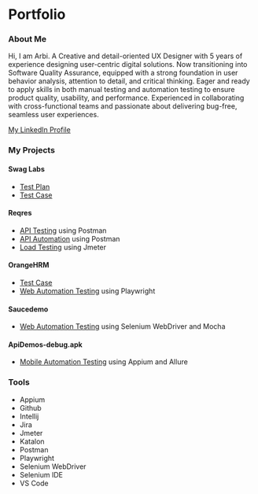 # Portfolio
### About Me
Hi, I am Arbi. A Creative and detail-oriented UX Designer with 5 years of experience designing user-centric digital solutions. Now transitioning into Software Quality Assurance, equipped with a strong foundation in user behavior analysis, attention to detail, and critical thinking. Eager and ready to apply skills in both manual testing and automation testing to ensure product quality, usability, and performance. Experienced in collaborating with cross-functional teams and passionate about delivering bug-free, seamless user experiences.

[My LinkedIn Profile](https://www.linkedin.com/in/arbihernowo/)
### My Projects

#### Swag Labs
- [Test Plan](https://docs.google.com/document/d/1s8MzI3hrBhXEe1cu5phtshU5-PHI44au/edit?usp=sharing&ouid=100770459408157402670&rtpof=true&sd=true)
- [Test Case](https://docs.google.com/spreadsheets/d/1u8ze2TwwS0IMjMWyaRxZclNBQurct5i4/edit?usp=sharing&ouid=100770459408157402670&rtpof=true&sd=true)

#### Reqres
- [API Testing](https://drive.google.com/file/d/1m-GOly6xmTJYQauOp7eTmPEbiHCnkSCO/view?usp=sharing) using Postman
- [API Automation](https://github.com/arbihernowo/api-automation/blob/main/tests/patch-user.js) using Postman
- [Load Testing](https://drive.google.com/drive/folders/1BcLbq9OFT2FAdwYqER1gjTgiajuFZ7sV?usp=sharing) using Jmeter

#### OrangeHRM
- [Test Case](https://docs.google.com/spreadsheets/d/1axJxSKibqWN8SPqXr-sD5IivQKS_e4qrFrx4Zk_4Ff4/edit?usp=sharing)
- [Web Automation Testing](https://github.com/arbihernowo/OrangeHRM_Playwright) using Playwright

#### Saucedemo
- [Web Automation Testing](https://github.com/arbihernowo/Web-Automation) using Selenium WebDriver and Mocha

#### ApiDemos-debug.apk
- [Mobile Automation Testing](https://github.com/arbihernowo/mobile-automation) using Appium and Allure

### Tools
- Appium
- Github
- Intellij
- Jira
- Jmeter
- Katalon
- Postman
- Playwright
- Selenium WebDriver
- Selenium IDE
- VS Code







